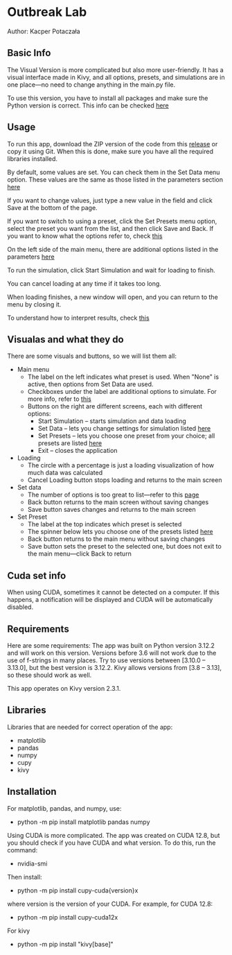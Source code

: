 # Outbreak Lab
Author: Kacper Potaczała


## Basic Info
The Visual Version is more complicated but also more user-friendly. It has a visual interface made in Kivy, and all options, presets, and simulations are in one place—no need to change anything in the main.py file.

To use this version, you have to install all packages and make sure the Python version is correct. This info can be checked [here](#requirements)

## Usage
To run this app, download the ZIP version of the code from this [release](https://github.com/QG1414/OutbreakLab/releases/tag/VisualVersionRelease) or copy it using Git. When this is done, make sure you have all the required libraries installed.

By default, some values are set. You can check them in the Set Data menu option. These values are the same as those listed in the parameters section [here](https://github.com/QG1414/OutbreakLab?tab=readme-ov-file#parameters)

If you want to change values, just type a new value in the field and click Save at the bottom of the page.

If you want to switch to using a preset, click the Set Presets menu option, select the preset you want from the list, and then click Save and Back. If you want to know what the options refer to, check [this](https://github.com/QG1414/OutbreakLab?tab=readme-ov-file#presets)

On the left side of the main menu, there are additional options listed in the parameters [here](https://github.com/QG1414/OutbreakLab?tab=readme-ov-file#parameters)

To run the simulation, click Start Simulation and wait for loading to finish.

You can cancel loading at any time if it takes too long.

When loading finishes, a new window will open, and you can return to the menu by closing it.

To understand how to interpret results, check [this](https://github.com/QG1414/OutbreakLab?tab=readme-ov-file#interpretation-of-results)

## Visualas and what they do

There are some visuals and buttons, so we will list them all:

* Main menu
  - The label on the left indicates what preset is used. When "None" is active, then options from Set Data are used.
  - Checkboxes under the label are additional options to simulate. For more info, refer to [this](https://github.com/QG1414/OutbreakLab?tab=readme-ov-file#parameters)
  - Buttons on the right are different screens, each with different options:
    - Start Simulation – starts simulation and data loading
    - Set Data – lets you change settings for simulation listed [here](https://github.com/QG1414/OutbreakLab?tab=readme-ov-file#parameters)
    - Set Presets – lets you choose one preset from your choice; all presets are listed [here](https://github.com/QG1414/OutbreakLab?tab=readme-ov-file#presets)
    - Exit – closes the application
* Loading
   - The circle with a percentage is just a loading visualization of how much data was calculated
   - Cancel Loading button stops loading and returns to the main screen
* Set data
   - The number of options is too great to list—refer to this [page](https://github.com/QG1414/OutbreakLab?tab=readme-ov-file#parameters)
   - Back button returns to the main screen without saving changes
   - Save button saves changes and returns to the main screen
* Set Preset
   - The label at the top indicates which preset is selected
   - The spinner below lets you choose one of the presets listed [here](https://github.com/QG1414/OutbreakLab?tab=readme-ov-file#presets)
   - Back button returns to the main menu without saving changes
   - Save button sets the preset to the selected one, but does not exit to the main menu—click Back to return

## Cuda set info
When using CUDA, sometimes it cannot be detected on a computer. If this happens, a notification will be displayed and CUDA will be automatically disabled.

## Requirements
Here are some requirements:
The app was built on Python version 3.12.2 and will work on this version.
Versions before 3.6 will not work due to the use of f-strings in many places. Try to use versions between [3.10.0 – 3.13.0], but the best version is 3.12.2.
Kivy allows versions from [3.8 – 3.13], so these should work as well.

This app operates on Kivy version 2.3.1.

## Libraries
Libraries that are needed for correct operation of the app:
* matplotlib
* pandas
* numpy
* cupy
* kivy

## Installation
For matplotlib, pandas, and numpy, use:

* python -m pip install matplotlib pandas numpy

Using CUDA is more complicated. The app was created on CUDA 12.8, but you should check if you have CUDA and what version. To do this, run the command:

* nvidia-smi

Then install:

* python -m pip install cupy-cuda{version}x

where version is the version of your CUDA. For example, for CUDA 12.8:

* python -m pip install cupy-cuda12x

For kivy

* python -m pip install "kivy[base]"



